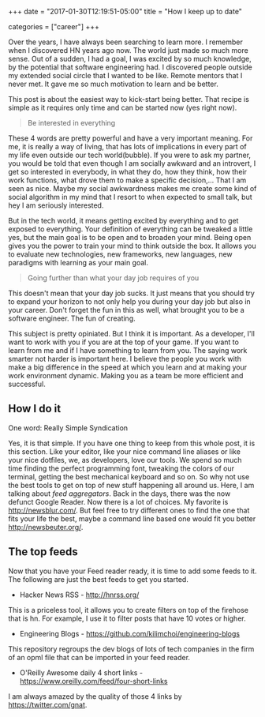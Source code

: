+++
date = "2017-01-30T12:19:51-05:00"
title = "How I keep up to date" 

categories = ["career"]
+++

Over the years, I have always been searching to learn more. I remember when I discovered HN years ago now. The world just made so much more sense. Out of a sudden, I had a goal, I was excited by so much knowledge, by the potential that software engineering had. I discovered people outside my extended social circle that I wanted to be like. Remote mentors that I never met. It gave me so much motivation to learn and be better.

This post is about the easiest way to kick-start being better. That recipe is simple as it requires only time and can be started now (yes right now).

> Be interested in everything

These 4 words are pretty powerful and have a very important meaning. For me, it is really a way of living, that has lots of implications in every part of my life even outside our tech world(bubble). If you were to ask my partner, you would be told that even though I am socially awkward and an introvert, I get so interested in everybody, in what they do, how they think, how their work functions, what drove them to make a specific decision,... That I am seen as nice. Maybe my social awkwardness makes me create some kind of social algorithm in my mind that I resort to when expected to small talk, but hey I am seriously interested.

But in the tech world, it means getting excited by everything and to get exposed to everything. Your definition of everything can be tweaked a little yes, but the main goal is to be open and to broaden your mind. Being open gives you the power to train your mind to think outside the box. It allows you to evaluate new technologies, new frameworks, new languages, new paradigms with learning as your main goal.

> Going further than what your day job requires of you

This doesn't mean that your day job sucks. It just means that you should try to expand your horizon to not only help you during your day job but also in your career. Don't forget the fun in this as well, what brought you to be a software engineer. The fun of creating.

This subject is pretty opiniated. But I think it is important. As a developer, I'll want to work with you if you are at the top of your game. If you want to learn from me and if I have something to learn from you. The saying work smarter not harder is important here. I believe the people you work with make a big difference in the speed at which you learn and at making your work environment dynamic. Making you as a team be more efficient and successful.

## How I do it

One word: Really Simple Syndication

Yes, it is that simple. If you have one thing to keep from this whole post, it is this section. Like your editor, like your nice command line aliases or like your nice dotfiles, we, as developers, love our tools. We spend so much time finding the perfect programming font, tweaking the colors of our terminal, getting the best mechanical keyboard and so on. So why not use the best tools to get on top of new stuff happening all around us. Here, I am talking about *feed aggregators*. Back in the days, there was the now defunct Google Reader. Now there is a lot of choices. My favorite is http://newsblur.com/. But feel free to try different ones to find the one that fits your life the best, maybe a command line based one would fit you better http://newsbeuter.org/.

## The top feeds

Now that you have your Feed reader ready, it is time to add some feeds to it. The following are just the best feeds to get you started.

 * Hacker News RSS - http://hnrss.org/ 
 
This is a priceless tool, it allows you to create filters on top of the firehose that is hn.
For example, I use it to filter posts that have 10 votes or higher.

 * Engineering Blogs - https://github.com/kilimchoi/engineering-blogs

This repository regroups the dev blogs of lots of tech companies in the firm of an opml file that can be imported in your feed reader.

 * O'Reilly Awesome daily 4 short links - https://www.oreilly.com/feed/four-short-links
 
I am always amazed by the quality of those 4 links by https://twitter.com/gnat.
 

